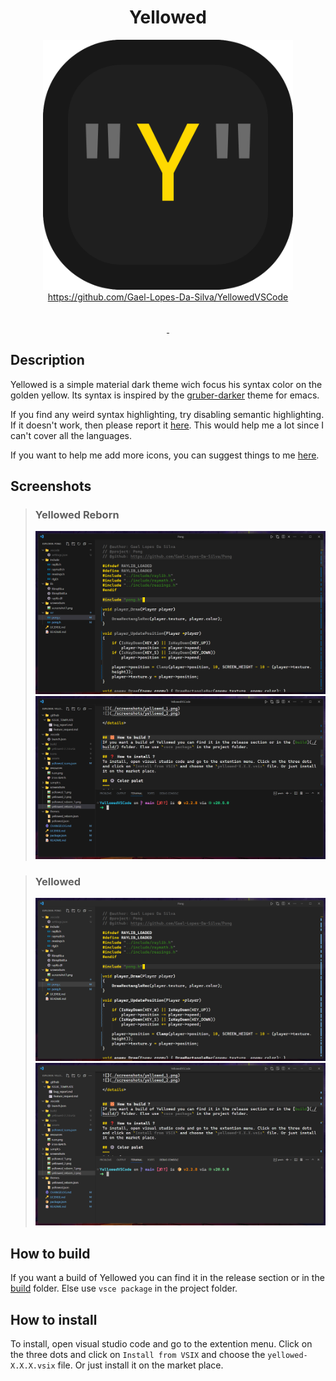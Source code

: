 <div align="center">
	<h1>Yellowed</h1>
</div>

<div align="center">
	<img width="400px" src="./resources/logo.png" alt="">
</div>

<div align="center">
    <a href="https://github.com/Gael-Lopes-Da-Silva/YellowedVSCode">https://github.com/Gael-Lopes-Da-Silva/YellowedVSCode</a>
</div>

<br>

<div align="center">
	<img src="https://img.shields.io/visual-studio-marketplace/r/gael-lopes-da-silva.yellowed?style=for-the-badge&labelColor=000000" alt="">
	<img src="https://img.shields.io/visual-studio-marketplace/i/gael-lopes-da-silva.yellowed?style=for-the-badge&labelColor=000000" alt="">
	<img src="https://img.shields.io/visual-studio-marketplace/d/gael-lopes-da-silva.yellowed?style=for-the-badge&labelColor=000000" alt="">
</div>

<div align="center">
	<a href="./LICENSE.md">
		<img src="https://img.shields.io/badge/license-BSD%203--Clause-blue?style=for-the-badge&labelColor=000000" alt="">
	</a>
	<a href="https://vscodethemes.com/e/gael-lopes-da-silva.yellowed/yellowed-reborn?language=javascript">
		<img src="https://img.shields.io/badge/preview-click_here_to_see_a_web_preview-blue?style=for-the-badge&labelColor=000000" alt="">
	</a>
</div>

Description
------------------------------------------------------------------

Yellowed is a simple material dark theme wich focus his syntax color on the golden yellow. Its syntax is inspired by the [gruber-darker](https://github.com/rexim/gruber-darker-theme) theme for emacs.

If you find any weird syntax highlighting, try disabling semantic highlighting. If it doesn't work, then please report it [here](https://github.com/Gael-Lopes-Da-Silva/YellowedVSCode/issues/new/choose). This would help me a lot since I can't cover all the languages.

If you want to help me add more icons, you can suggest things to me [here](https://github.com/Gael-Lopes-Da-Silva/YellowedVSCode/issues/new/choose).


Screenshots
------------------------------------------------------------------

> ### Yellowed Reborn
> <img src="./screenshots/yellowed_reborn_1.png" alt="">
> <img src="./screenshots/yellowed_reborn_2.png" alt="">

> ### Yellowed
> <img src="./screenshots/yellowed_1.png" alt="">
> <img src="./screenshots/yellowed_2.png" alt="">


How to build
------------------------------------------------------------------

If you want a build of Yellowed you can find it in the release section or in the [build](./build/) folder. Else use `vsce package` in the project folder.


How to install
------------------------------------------------------------------

To install, open visual studio code and go to the extention menu. Click on the three dots and click on `Install from VSIX` and choose the `yellowed-X.X.X.vsix` file. Or just install it on the market place.